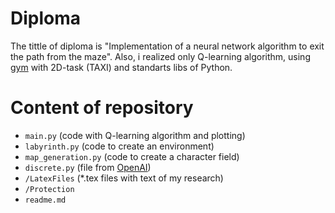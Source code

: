 # Diploma
The tittle of diploma is "Implementation of a neural network algorithm to exit the path from the maze". Also, i realized only Q-learning algorithm, using [gym](https://github.com/openai/gym) with 2D-task (TAXI) and standarts libs of Python.

# Content of repository
- `main.py` (code with Q-learning algorithm and plotting)
- `labyrinth.py` (code to create an environment)
- `map_generation.py` (code to create a character field)
- `discrete.py` (file from [OpenAI](https://openai.com))
- `/LatexFiles` (*.tex files with text of my research)
- `/Protection`
- `readme.md`

